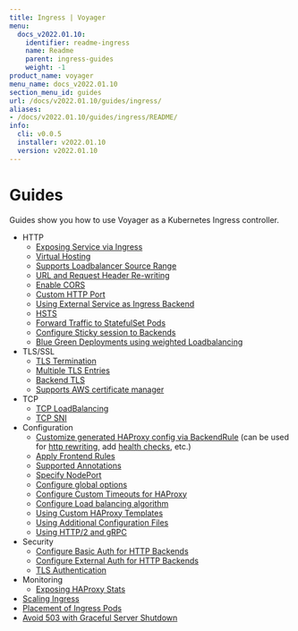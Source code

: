 ```yaml
---
title: Ingress | Voyager
menu:
  docs_v2022.01.10:
    identifier: readme-ingress
    name: Readme
    parent: ingress-guides
    weight: -1
product_name: voyager
menu_name: docs_v2022.01.10
section_menu_id: guides
url: /docs/v2022.01.10/guides/ingress/
aliases:
- /docs/v2022.01.10/guides/ingress/README/
info:
  cli: v0.0.5
  installer: v2022.01.10
  version: v2022.01.10
---
```


# Guides

Guides show you how to use Voyager as a Kubernetes Ingress controller.

- HTTP
  - [Exposing Service via Ingress](/docs/v2022.01.10/guides/ingress/http/single-service)
  - [Virtual Hosting](/docs/v2022.01.10/guides/ingress/http/virtual-hosting)
  - [Supports Loadbalancer Source Range](/docs/v2022.01.10/guides/ingress/http/source-range)
  - [URL and Request Header Re-writing](/docs/v2022.01.10/guides/ingress/http/rewrite-rules)
  - [Enable CORS](/docs/v2022.01.10/guides/ingress/http/cors)
  - [Custom HTTP Port](/docs/v2022.01.10/guides/ingress/http/custom-http-port)
  - [Using External Service as Ingress Backend](/docs/v2022.01.10/guides/ingress/http/external-svc)
  - [HSTS](/docs/v2022.01.10/guides/ingress/http/hsts)
  - [Forward Traffic to StatefulSet Pods](/docs/v2022.01.10/guides/ingress/http/statefulset-pod)
  - [Configure Sticky session to Backends](/docs/v2022.01.10/guides/ingress/http/sticky-session)
  - [Blue Green Deployments using weighted Loadbalancing](/docs/v2022.01.10/guides/ingress/http/blue-green-deployment)
- TLS/SSL
  - [TLS Termination](/docs/v2022.01.10/guides/ingress/tls/overview)
  - [Multiple TLS Entries](/docs/v2022.01.10/guides/ingress/tls/multiple-tls)
  - [Backend TLS](/docs/v2022.01.10/guides/ingress/tls/backend-tls)
  - [Supports AWS certificate manager](/docs/v2022.01.10/guides/ingress/tls/aws-cert-manager)
- TCP
  - [TCP LoadBalancing](/docs/v2022.01.10/guides/ingress/tcp/overview)
  - [TCP SNI](/docs/v2022.01.10/guides/ingress/tcp/tcp-sni)
- Configuration
  - [Customize generated HAProxy config via BackendRule](/docs/v2022.01.10/guides/ingress/configuration/backend-rule) (can be used for [http rewriting](https://www.haproxy.com/doc/aloha/7.0/haproxy/http_rewriting.html), add [health checks](https://www.haproxy.com/doc/aloha/7.0/haproxy/healthchecks.html), etc.)
  - [Apply Frontend Rules](/docs/v2022.01.10/guides/ingress/configuration/frontend-rule)
  - [Supported Annotations](/docs/v2022.01.10/guides/ingress/configuration/annotations)
  - [Specify NodePort](/docs/v2022.01.10/guides/ingress/configuration/node-port)
  - [Configure global options](/docs/v2022.01.10/guides/ingress/configuration/default-options)
  - [Configure Custom Timeouts for HAProxy](/docs/v2022.01.10/guides/ingress/configuration/default-timeouts)
  - [Configure Load balancing algorithm](/docs/v2022.01.10/guides/ingress/configuration/loadbalance-algorithm)
  - [Using Custom HAProxy Templates](/docs/v2022.01.10/guides/ingress/configuration/custom-templates)
  - [Using Additional Configuration Files](/docs/v2022.01.10/guides/ingress/configuration/config-volumes)
  - [Using HTTP/2 and gRPC](/docs/v2022.01.10/guides/ingress/configuration/http-2)
- Security
  - [Configure Basic Auth for HTTP Backends](/docs/v2022.01.10/guides/ingress/security/basic-auth)
  - [Configure External Auth for HTTP Backends](/docs/v2022.01.10/guides/ingress/security/oauth)
  - [TLS Authentication](/docs/v2022.01.10/guides/ingress/security/tls-auth)
- Monitoring
  - [Exposing HAProxy Stats](/docs/v2022.01.10/guides/ingress/monitoring/haproxy-stats)
- [Scaling Ingress](/docs/v2022.01.10/guides/ingress/scaling)
- [Placement of Ingress Pods](/docs/v2022.01.10/guides/ingress/pod-placement)
- [Avoid 503 with Graceful Server Shutdown](/docs/v2022.01.10/guides/ingress/graceful-reload)